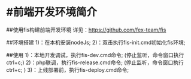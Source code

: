 #前端开发环境简介
=====================================

##使用fis构建前端开发环境
详见：https://github.com/fex-team/fis

##环境搭建
1)：在本机安装nodeJs;
2)：双击执行fis-init.cmd初始化fis环境;

##使用
1)：本地开发调试，执行fis-dev.cmd命令; (停止监听，命令窗口执行ctrl+c;)
2)：php联调，执行fis-release.cmd命令; (停止监听，命令窗口执行ctrl+c; )
3)：上线部署前，执行fis-deploy.cmd命令;

